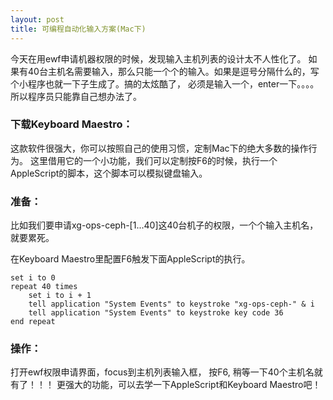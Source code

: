 ```yaml
---
layout: post
title: 可编程自动化输入方案(Mac下)
---
```


今天在用ewf申请机器权限的时候，发现输入主机列表的设计太不人性化了。
如果有40台主机名需要输入，那么只能一个个的输入。如果是逗号分隔什么的，写个小程序也就一下子生成了。搞的太炫酷了， 必须是输入一个，enter一下。。。。
所以程序员只能靠自己想办法了。

### 下载Keyboard Maestro：
这款软件很强大，你可以按照自己的使用习惯，定制Mac下的绝大多数的操作行为。
这里借用它的一个小功能，我们可以定制按F6的时候，执行一个AppleScript的脚本，这个脚本可以模拟键盘输入。

### 准备：
比如我们要申请xg-ops-ceph-[1...40]这40台机子的权限，一个个输入主机名，就要累死。

在Keyboard Maestro里配置F6触发下面AppleScript的执行。
```
set i to 0
repeat 40 times
    set i to i + 1
    tell application "System Events" to keystroke "xg-ops-ceph-" & i
    tell application "System Events" to keystroke key code 36
end repeat
```

### 操作：
打开ewf权限申请界面，focus到主机列表输入框， 按F6, 稍等一下40个主机名就有了！！！
更强大的功能，可以去学一下AppleScript和Keyboard Maestro吧！

